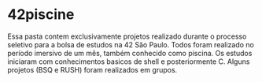 # 42piscine
Essa pasta contem exclusivamente projetos realizado durante o processo seletivo para a bolsa de estudos na 42 São Paulo.
Todos foram realizado no período imersivo de um mês, também conhecido como piscina. Os estudos iniciaram com conhecimentos basicos de shell e posteriormente C.
Alguns projetos (BSQ e RUSH) foram realizados em grupos.
